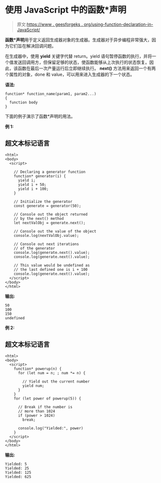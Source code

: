 # 使用 JavaScript 中的函数*声明

> 原文:[https://www . geesforgeks . org/using-function-declaration-in-JavaScript/](https://www.geeksforgeeks.org/using-the-function-declaration-in-javascript/)

**函数*声明**用于定义返回生成器对象的生成器。生成器对于异步编程非常强大，因为它们旨在解决回调问题。

在生成器中，使用 **yield** 关键字代替 return。yield 语句暂停函数的执行，并将一个值发送回调用方，但保留足够的状态，使函数能够从上次执行的状态恢复。因此，该函数在最后一次产量运行后立即继续执行。 **next()** 方法用来返回一个有两个属性的对象，done 和 value，可以用来进入生成器的下一个状态。

**语法:**

```
function* function_name(param1, param2...)
{
  function body
}
```

下面的例子演示了函数*声明的用法。

**例 1:**

## 超文本标记语言

```
<html>
<body>
  <script>

    // Declaring a generator function
    function* generator(i) {
      yield i;
      yield i + 50;
      yield i + 100;
    }

    // Initialize the generator
    const generate = generator(50);

    // Console out the object returned
    // by the next() method
    let nextValObj = generate.next();

    // Console out the value of the object
    console.log(nextValObj.value);

    // Console out next iterations
    // of the generator
    console.log(generate.next().value);
    console.log(generate.next().value);

    // This value would be undefined as
    // the last defined one is i + 100
    console.log(generate.next().value);
  </script>
</body>
</html>
```

**输出:**

```
50
100
150
undefined
```

**例 2:**

## 超文本标记语言

```
<html>
<body>
  <script>
    function* powerup(n) {
      for (let num = n; ; num *= n) {

        // Yield out the current number
        yield num;
      }
    }
    for (let power of powerup(5)) {

      // Break if the number is
      // more than 1024
      if (power > 1024)
        break;

      console.log("Yielded:", power)
    }
  </script>
</body>
</html>
```

**输出:**

```
Yielded: 5
Yielded: 25
Yielded: 125
Yielded: 625
```